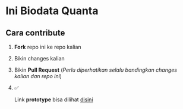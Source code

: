 # Ini Biodata Quanta

## Cara contribute

1. **Fork** repo ini ke repo kalian

2. Bikin changes kalian

3. Bikin **Pull Request** (*Perlu diperhatikan selalu bandingkan changes kalian dan repo ini*)

4. :white_check_mark:



   Link **prototype** bisa dilihat [disini](https://xd.adobe.com/view/abdbb7cd-f1c4-4adf-4ab1-ecf08936fb64-ddea/?fullscreen)

